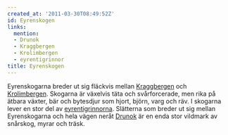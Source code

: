 ```yaml
---
created_at: '2011-03-30T08:49:52Z'
id: Eyrenskogen
links:
  mention:
  - Drunok
  - Kraggbergen
  - Krolimbergen
  - eyrentigrinnor
title: Eyrenskogen
---
```


Eyrenskogarna breder ut sig fläckvis mellan [Kraggbergen] och [Krolimbergen]. Skogarna är växelvis
täta och svårforcerade, men rika på ätbara växter, bär och bytesdjur som hjort, björn, varg och räv.
I skogarna lever en stor del av [eyrentigrinnorna]. Slätterna som breder ut sig mellan Eyrenskogarna
och hela vägen neråt [Drunok] är en enda stor vildmark av snårskog, myrar och träsk.

  [Kraggbergen]: Kraggbergen
  [Krolimbergen]: Krolimbergen
  [eyrentigrinnorna]: eyrentigrinnor
  [Drunok]: Drunok
